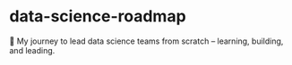# data-science-roadmap
🧠 My journey to lead data science teams from scratch – learning, building, and leading.
